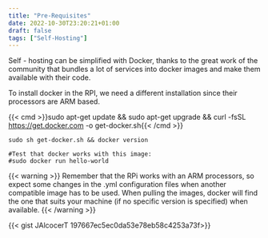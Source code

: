 ```yaml
---
title: "Pre-Requisites"
date: 2022-10-30T23:20:21+01:00
draft: false
tags: ["Self-Hosting"]
---
```


Self - hosting can be simplified with Docker, thanks to the great work of the community that bundles a lot of services into docker images and make them available with their code.

To install docker in the RPI, we need a different installation since their processors are ARM based.

{{< cmd >}}sudo apt-get update && sudo apt-get upgrade && curl -fsSL https://get.docker.com -o get-docker.sh{{< /cmd >}}

```
sudo sh get-docker.sh && docker version

#Test that docker works with this image:
#sudo docker run hello-world
```

{{< warning >}}
Remember that the RPi works with an ARM processors, so expect some changes in the .yml configuration files when another compatible image has to be used. When pulling the images, docker will find the one that suits your machine (if no specific version is specified) when available.
{{< /warning >}}

{{< gist JAlcocerT 197667ec5ec0da53e78eb58c4253a73f>}}